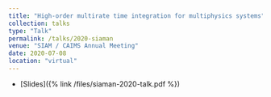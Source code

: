 ```yaml
---
title: "High-order multirate time integration for multiphysics systems"
collection: talks
type: "Talk"
permalink: /talks/2020-siaman
venue: "SIAM / CAIMS Annual Meeting"
date: 2020-07-08
location: "virtual"
---
```


* [Slides]({% link /files/siaman-2020-talk.pdf %})
